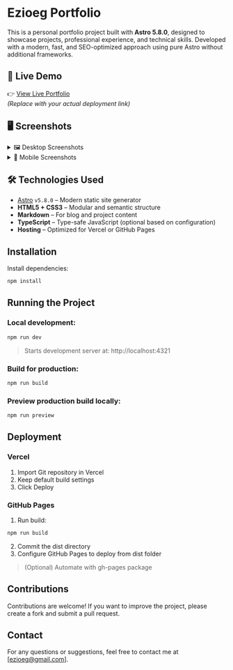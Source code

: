 # Ezioeg Portfolio

This is a personal portfolio project built with **Astro 5.8.0**, designed to showcase projects, professional experience, and technical skills. Developed with a modern, fast, and SEO-optimized approach using pure Astro without additional frameworks.

## 🚀 Live Demo

👉 [View Live Portfolio](https://your-domain.com)  
_(Replace with your actual deployment link)_

## 🖥️ Screenshots

<details>
  <summary>🖼️ Desktop Screenshots</summary>
  <p>
    <img src="https://github.com/user-attachments/assets/example-desktop-1.png" alt="Desktop Screenshot 1" width="600"/>
    <img src="https://github.com/user-attachments/assets/example-desktop-2.png" alt="Desktop Screenshot 2" width="600"/>
  </p>
</details>

<details>
  <summary>📱 Mobile Screenshots</summary>
  <p>
    <img src="https://github.com/user-attachments/assets/example-mobile-1.png" alt="Mobile Screenshot 1" width="300"/>
    <img src="https://github.com/user-attachments/assets/example-mobile-2.png" alt="Mobile Screenshot 2" width="300"/>
  </p>
</details>


## 🛠️ Technologies Used

- [Astro](https://astro.build/) `v5.8.0` – Modern static site generator  
- **HTML5 + CSS3** – Modular and semantic structure  
- **Markdown** – For blog and project content  
- **TypeScript** – Type-safe JavaScript (optional based on configuration)
- **Hosting** – Optimized for  Vercel or GitHub Pages  

## Installation

Install dependencies:

```bash
npm install
```

## Running the Project
### Local development:

```bash
npm run dev
```

> Starts development server at: http://localhost:4321

### Build for production:

```bash
npm run build
```

### Preview production build locally:

```bash
npm run preview
```

## Deployment

### Vercel
1. Import Git repository in Vercel
2. Keep default build settings
3. Click Deploy

###  GitHub Pages
1. Run build:
```bash
npm run build
```
2. Commit the dist directory
3. Configure GitHub Pages to deploy from dist folder
> (Optional) Automate with gh-pages package

## Contributions
Contributions are welcome! If you want to improve the project, please create a fork and submit a pull request.

## Contact
For any questions or suggestions, feel free to contact me at [ezioeg@gmail.com].
